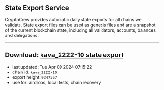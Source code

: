 ## State Export Service
CryptoCrew provides automatic daily state exports for all chains we validate. State export files can be used as genesis files and are a snapshot of the current blockchain state, including all validators, accounts, balances and delegations.

---
**Download: [kava_2222-10 state export](https://dl-eu2.ccvalidators.com/SERVICE/kava/kava_2222-10_export_9347557.json)**
---

- last updated: Tue Apr 09 2024 07:15:22
- chain id: `kava_2222-10`
- export height: `9347557`
- use for: airdrops, local tests, chain recovery
